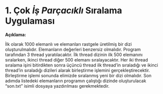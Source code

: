 # 1. Çok *İş Parçacıklı* Sıralama Uygulaması

**Açıklama:**

İlk olarak 1000 elemanlı ve elemanları rastgele üretilmiş bir dizi oluşturulmalıdır. Elemanların değerleri benzersiz olmalıdır.
Program tarafından 3 thread yaratılacaktır. İlk thread dizinin ilk 500 elemanını sıralarken, ikinci thread diğer 500 elemanı sıralayacaktır.
Her iki thread sıralama işini bitirdikten sonra üçüncü thread ilk thread’in sıraladığı ve ikinci thread’in sıraladığı dizileri alarak birleştirme işlemini gerçekleştirecektir.
Birleştirme işlemi sonunda elimizde sıralanmış yeni bir dizi olmalıdır.
Son adımda listedeki elemanların programın çalıştığı dizinde oluşturulacak “son.txt” isimli dosyaya yazdırılması gerekmektedir.